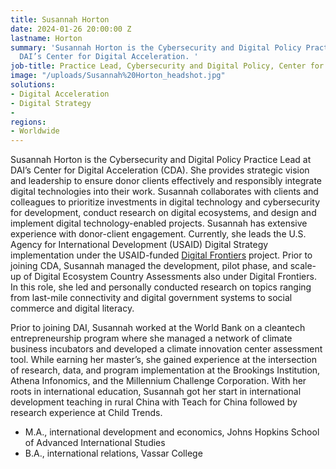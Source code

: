 ```yaml
---
title: Susannah Horton
date: 2024-01-26 20:00:00 Z
lastname: Horton
summary: 'Susannah Horton is the Cybersecurity and Digital Policy Practice Lead at
  DAI’s Center for Digital Acceleration. '
job-title: Practice Lead, Cybersecurity and Digital Policy, Center for Digital Acceleration
image: "/uploads/Susannah%20Horton_headshot.jpg"
solutions:
- Digital Acceleration
- Digital Strategy
- 
regions:
- Worldwide
---
```


Susannah Horton is the Cybersecurity and Digital Policy Practice Lead at DAI’s Center for Digital Acceleration (CDA). She provides strategic vision and leadership to ensure donor clients effectively and responsibly integrate digital technologies into their work. Susannah collaborates with clients and colleagues to prioritize investments in digital technology and cybersecurity for development, conduct research on digital ecosystems, and design and implement digital technology-enabled projects. Susannah has extensive experience with donor-client engagement. Currently, she leads the U.S. Agency for International Development (USAID) Digital Strategy implementation under the USAID-funded [Digital Frontiers](https://www.dai.com/our-work/projects/worldwide-digital-frontiers-df) project. Prior to joining CDA, Susannah managed the development, pilot phase, and scale-up of Digital Ecosystem Country Assessments also under Digital Frontiers. In this role, she led and personally conducted research on topics ranging from last-mile connectivity and digital government systems to social commerce and digital literacy.
 
Prior to joining DAI, Susannah worked at the World Bank on a cleantech entrepreneurship program where she managed a network of climate business incubators and developed a climate innovation center assessment tool. While earning her master’s, she gained experience at the intersection of research, data, and program implementation at the Brookings Institution, Athena Infonomics, and the Millennium Challenge Corporation. With her roots in international education, Susannah got her start in international development teaching in rural China with Teach for China followed by research experience at Child Trends. 

* M.A., international development and economics, Johns Hopkins School of Advanced International Studies
* B.A., international relations, Vassar College